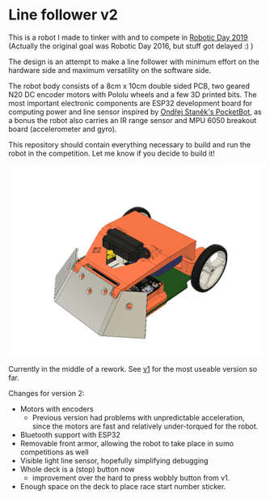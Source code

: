 Line follower v2
================

This is a robot I made to tinker with and to compete in [Robotic Day 2019](https://roboticday.org/) (Actually the original goal was Robotic Day 2016, but stuff got delayed :) )

The design is an attempt to make a line follower with minimum effort on the hardware side and maximum versatility on the software side.

The robot body consists of a 8cm x 10cm double sided PCB, two geared N20 DC encoder motors with Pololu wheels and a few 3D printed bits.
The most important electronic components are ESP32 development board for computing power and line sensor inspired by [Ondřej Staněk's PocketBot](http://www.ostan.cz/pocketBot/), as a bonus the robot also carries an IR range sensor and MPU 6050 breakout board (accelerometer and gyro).

This repository should contain everything necessary to build and run the robot in the competition.
Let me know if you decide to build it!

![Render of the robot](fusion360/output-exports/lf.png)

Currently in the middle of a rework. See [v1](https://github.com/bluecube/line_follower/tree/v1/) for the most useable version so far.

Changes for version 2:

- Motors with encoders
  - Previous version had problems with unpredictable acceleration, since the motors are fast and relatively under-torqued for the robot.
- Bluetooth support with ESP32
- Removable front armor, allowing the robot to take place in sumo competitions as well
- Visible light line sensor, hopefully simplifying debugging
- Whole deck is a (stop) button now
  - improvement over the hard to press wobbly button from v1.
- Enough space on the deck to place race start number sticker.
